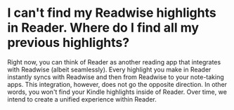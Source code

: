 # I can't find my Readwise highlights in Reader. Where do I find all my previous highlights?

Right now, you can think of Reader as another reading app that integrates with Readwise (albeit seamlessly). Every highlight you make in Reader instantly syncs with Readwise and then from Readwise to your note-taking apps. This integration, however, does not go the opposite direction. In other words, you won't find your Kindle highlights inside of Reader. Over time, we intend to create a unified experience within Reader.
